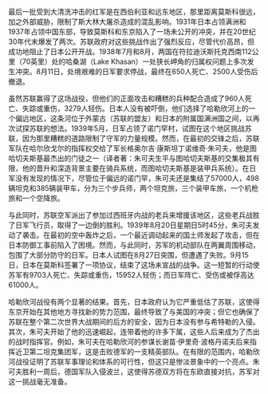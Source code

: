 最后一批受到大清洗冲击的红军是在西伯利亚和远东地区，那里距离莫斯科很远，加之外部威胁，限制了斯大林大屠杀造成的混乱影响。1931年日本占领满洲和1937年占领中国东部，导致莫斯科和东京陷入了一场未公开的冲突，并在20世纪30年代末爆发了两次。苏联政府对这些挑战作出了强烈反应，尽管代价高昂，但成功地阻止了日本公开开战。1938年7月和8月，两国在符拉迪沃斯托克西南112公里（70英里）处的哈桑湖（Lake Khasan）一处狭长岬角的归属权问题上多次发生冲突。8月11日，处境艰难的日军要求停战，最终在650人死亡、2500人受伤后撤退。

虽然苏联赢得了这场战役，但他们的正面攻击和糟糕的兵种配合造成了960人死亡、失踪或重伤，3279人轻伤。日本人没有被吓倒，他们选择了哈勒欣河上的一个偏远地区，这条河位于外蒙古（苏联的盟友）和日本的附属国满洲国之间，以再次试探苏联的想法。1939年5月，日军占领了诺门罕村，试图在这个地区挑战苏联，因为那里糟糕的道路限制了守军的力量规模。然而，在最初的交锋之后，苏联军队在哈尔欣戈尔的指挥权交给了军长格奥尔吉·康斯坦丁诺维奇·朱可夫，他是图哈切夫斯基最杰出的门徒之一（译者著：朱可夫生平与图哈切夫斯基的交集极其有限，他的晋升和深造背景主要在骑兵系统，而图哈切夫斯基是装甲兵系统）。在日军没有发现的情况下，尽管位于偏远的诺门罕，朱可夫还是集结了57000人，498辆坦克和385辆装甲车，分为三个步兵师，两个坦克旅，三个装甲车旅，一个机枪旅和一个空降旅。

与此同时，苏联空军派出了参加过西班牙内战的老兵来增援该地区，这些老兵战胜了日军飞行员，取得了一边倒的胜利。1939年8月20日星期日5时45分，朱可夫发动了袭击。在最初的空中轰炸之后，一个最近调动起来的国土师发起了攻击，但在日本防御工事前陷入了困境。然而，与此同时，苏军的机动部队在两翼周围移动，包围了大部分防守的日军。日本人试图在8月27日突围，但遭遇了失败。9月15日，日本在莫斯科签署了一项协议，结束了这场未宣战的战争。这一短暂的行动使苏军有9703人死亡、失踪或重伤，15952人轻伤；而日军阵亡、受伤或被俘高达61000人。

哈勒欣河战役有两个显著的结果。首先，日本政府认为它严重低估了苏联，这使得东京开始在其他地方寻找新的势力范围，最终导致了与美国的冲突；但它也确保了苏联在整个第二次世界大战期间的后方的安全，因为日本没有参与希特勒的入侵。其次，朱可夫开始了他的迅速崛起，连带着他的许多下属，这些人后来成为了杰出的战时指挥官。例如，朱可夫在哈勒欣河的参谋长谢苗·伊里奇·波格丹诺夫后来指挥近卫第二坦克集团军，这是击败德军的一支精英部队。在有限的范围内，哈勒欣河战役证明了苏联军事理论和体系的可行性，但这只是惨淡景象中的一个亮点。朱可夫胜利一周后，德国军队入侵波兰，这使得苏德双方将在东欧直接对抗，苏军对这一挑战毫无准备。
